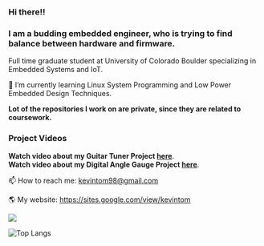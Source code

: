 ### Hi there!!<img src="https://raw.githubusercontent.com/MartinHeinz/MartinHeinz/master/wave.gif" width="15px">  

### I am a budding embedded engineer, who is trying to find balance between hardware and firmware.

Full time graduate student at University of Colorado Boulder specializing in Embedded Systems and IoT.

🌱 I’m currently learning Linux System Programming and Low Power Embedded Design Techniques.

**Lot of the repositories I work on are private, since they are related to coursework.**

### Project Videos  
**Watch video about my Guitar Tuner Project [here](https://cutt.ly/YIftOIe)**.  
**Watch video about my Digital Angle Gauge Project [here](https://cutt.ly/bIftGs0)**. 


📫 How to reach me: kevintom98@gmail.com

🌎 My website: https://sites.google.com/view/kevintom

![](https://komarev.com/ghpvc/?username=kevintom98)

![Top Langs](https://github-readme-stats.vercel.app/api/top-langs/?username=kevintom98&layout=compact)
